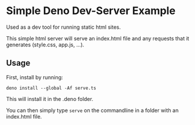 
# Simple Deno Dev-Server Example

Used as a dev tool for running static html sites.     

This simple html server will serve an index.html file and any requests that it generates (style.css, app.js, ...).

## Usage
First, install by running:
```
deno install --global -Af serve.ts
```
This will install it in the .deno folder.

You can then simply type `serve` on the commandline in a folder with an index.html file.